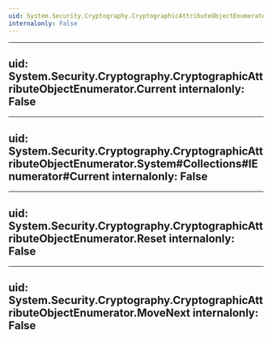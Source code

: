 ```yaml
---
uid: System.Security.Cryptography.CryptographicAttributeObjectEnumerator
internalonly: False
---
```


---
uid: System.Security.Cryptography.CryptographicAttributeObjectEnumerator.Current
internalonly: False
---

---
uid: System.Security.Cryptography.CryptographicAttributeObjectEnumerator.System#Collections#IEnumerator#Current
internalonly: False
---

---
uid: System.Security.Cryptography.CryptographicAttributeObjectEnumerator.Reset
internalonly: False
---

---
uid: System.Security.Cryptography.CryptographicAttributeObjectEnumerator.MoveNext
internalonly: False
---

